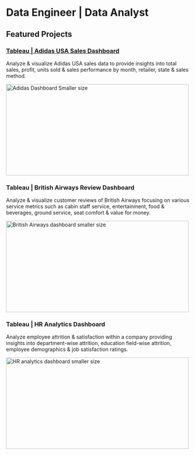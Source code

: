 # Data Engineer | Data Analyst
## Featured Projects
### [Tableau | Adidas USA Sales Dashboard](https://github.com/Ismailniazy/Adidas-USA-Sales-Dashboard-Project)
Analyze & visualize Adidas USA sales data to provide insights into total sales, profit, units sold & sales performance by month, retailer, state & sales method.







<img src="https://github.com/user-attachments/assets/c4e43bf8-3c24-46bd-b662-c8158b19bead" alt="Adidas Dashboard Smaller size" width="500" height="250" />












### Tableau | British Airways Review Dashboard<br>
Analyze & visualize customer reviews of British Airways focusing on various service metrics such as cabin staff service, entertainment, food & beverages, ground service, seat comfort & value for money.








<img src="https://github.com/user-attachments/assets/357aa9e3-e888-44b5-b8c5-3f954686a686" alt ="British Airways dashboard smaller size" width="500" height="250" />












### Tableau | HR Analytics Dashboard
Analyze employee attrition & satisfaction within a company providing insights into department-wise attrition, education field-wise attrition, employee demographics & job satisfaction ratings.








<img src="https://github.com/user-attachments/assets/e006615d-ff98-4866-bc3d-542197e56a04" alt="HR analytics dashboard smaller size" width="500" height="250" />




